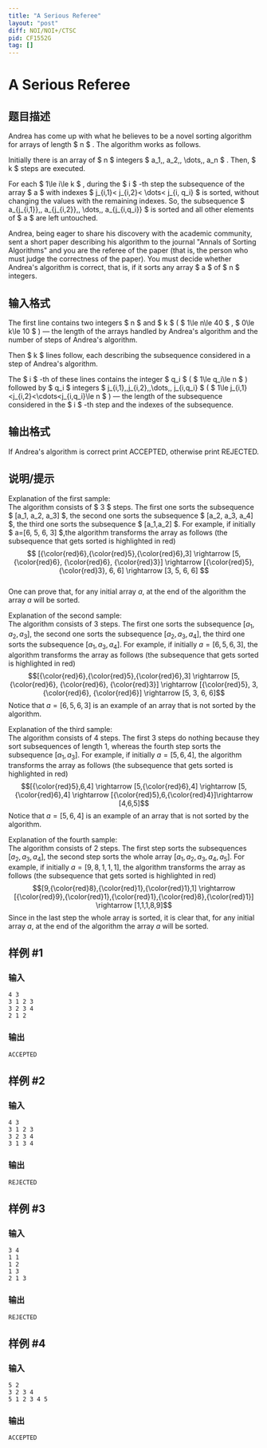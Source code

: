 ```yaml
---
title: "A Serious Referee"
layout: "post"
diff: NOI/NOI+/CTSC
pid: CF1552G
tag: []
---
```


# A Serious Referee

## 题目描述

Andrea has come up with what he believes to be a novel sorting algorithm for arrays of length $ n $ . The algorithm works as follows.

Initially there is an array of $ n $ integers $ a_1,\, a_2,\, \dots,\, a_n $ . Then, $ k $ steps are executed.

For each $ 1\le i\le k $ , during the $ i $ -th step the subsequence of the array $ a $ with indexes $ j_{i,1}< j_{i,2}< \dots< j_{i, q_i} $ is sorted, without changing the values with the remaining indexes. So, the subsequence $ a_{j_{i,1}},\, a_{j_{i,2}},\, \dots,\, a_{j_{i,q_i}} $ is sorted and all other elements of $ a $ are left untouched.

Andrea, being eager to share his discovery with the academic community, sent a short paper describing his algorithm to the journal "Annals of Sorting Algorithms" and you are the referee of the paper (that is, the person who must judge the correctness of the paper). You must decide whether Andrea's algorithm is correct, that is, if it sorts any array $ a $ of $ n $ integers.

## 输入格式

The first line contains two integers $ n $ and $ k $ ( $ 1\le n\le 40 $ , $ 0\le k\le 10 $ ) — the length of the arrays handled by Andrea's algorithm and the number of steps of Andrea's algorithm.

Then $ k $ lines follow, each describing the subsequence considered in a step of Andrea's algorithm.

The $ i $ -th of these lines contains the integer $ q_i $ ( $ 1\le q_i\le n $ ) followed by $ q_i $ integers $ j_{i,1},\,j_{i,2},\,\dots,\, j_{i,q_i} $ ( $ 1\le j_{i,1}<j_{i,2}<\cdots<j_{i,q_i}\le n $ ) — the length of the subsequence considered in the $ i $ -th step and the indexes of the subsequence.

## 输出格式

If Andrea's algorithm is correct print ACCEPTED, otherwise print REJECTED.

## 说明/提示

Explanation of the first sample:   
The algorithm consists of $ 3 $ steps. The first one sorts the subsequence $ [a_1, a_2, a_3] $, the second one sorts the subsequence $ [a_2, a_3, a_4] $, the third one sorts the subsequence $ [a_1,a_2] $. For example, if initially $ a=[6, 5, 6, 3] $,the algorithm transforms the array as follows (the subsequence that gets sorted is highlighted in red)   
$$ [{\color{red}6},{\color{red}5},{\color{red}6},3] \rightarrow [5, {\color{red}6}, {\color{red}6}, {\color{red}3}] \rightarrow [{\color{red}5}, {\color{red}3}, 6, 6] \rightarrow [3, 5, 6, 6] $$   
One can prove that, for any initial array $a$, at the end of the algorithm the array $a$ will be sorted.  

Explanation of the second sample:  
The algorithm consists of $3$ steps. The first one sorts the subsequence $[a_1, a_2, a_3]$, the second one sorts the subsequence $[a_2, a_3, a_4]$, the third one sorts the subsequence $[a_1,a_3,a_4]$. For example, if initially $a=[6, 5, 6, 3]$, the algorithm transforms the array as follows (the subsequence that gets sorted is highlighted in red) 
$$[{\color{red}6},{\color{red}5},{\color{red}6},3] \rightarrow [5, {\color{red}6}, {\color{red}6}, {\color{red}3}] \rightarrow [{\color{red}5}, 3, {\color{red}6}, {\color{red}6}] \rightarrow [5, 3, 6, 6]$$ 
Notice that $a=[6,5,6,3]$ is an example of an array that is not sorted by the algorithm.

Explanation of the third sample:  
The algorithm consists of $4$ steps. The first $3$ steps do nothing because they sort subsequences of length $1$, whereas the fourth step sorts the subsequence $[a_1,a_3]$. For example, if initially $a=[5,6,4]$, the algorithm transforms the array as follows (the subsequence that gets sorted is highlighted in red) 
$$[{\color{red}5},6,4] \rightarrow [5,{\color{red}6},4] \rightarrow [5,{\color{red}6},4] \rightarrow [{\color{red}5},6,{\color{red}4}]\rightarrow [4,6,5]$$ 
Notice that $a=[5,6,4]$ is an example of an array that is not sorted by the algorithm.  

Explanation of the fourth sample:  
The algorithm consists of $2$ steps. The first step sorts the subsequences $[a_2,a_3,a_4]$, the second step sorts the whole array $[a_1,a_2,a_3,a_4,a_5]$. For example, if initially $a=[9,8,1,1,1]$, the algorithm transforms the array as follows (the subsequence that gets sorted is highlighted in red)   
$$[9,{\color{red}8},{\color{red}1},{\color{red}1},1] \rightarrow [{\color{red}9},{\color{red}1},{\color{red}1},{\color{red}8},{\color{red}1}] \rightarrow [1,1,1,8,9]$$ 
Since in the last step the whole array is sorted, it is clear that, for any initial array $a$, at the end of the algorithm the array $a$ will be sorted.

## 样例 #1

### 输入

```
4 3
3 1 2 3
3 2 3 4
2 1 2
```

### 输出

```
ACCEPTED
```

## 样例 #2

### 输入

```
4 3
3 1 2 3
3 2 3 4
3 1 3 4
```

### 输出

```
REJECTED
```

## 样例 #3

### 输入

```
3 4
1 1
1 2
1 3
2 1 3
```

### 输出

```
REJECTED
```

## 样例 #4

### 输入

```
5 2
3 2 3 4
5 1 2 3 4 5
```

### 输出

```
ACCEPTED
```

